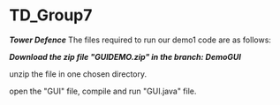 # TD_Group7

***Tower Defence***
The files required to run our demo1 code are as follows:
 
  ***Download the zip file "GUIDEMO.zip" in the branch: DemoGUI***
  
  unzip the file in one chosen directory.
  
  open the "GUI" file, compile and run "GUI.java" file.
